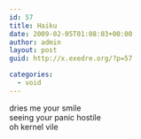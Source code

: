 ```yaml
---
id: 57
title: Haiku
date: 2009-02-05T01:08:03+00:00
author: admin
layout: post
guid: http://x.exedre.org/?p=57

categories:
  - void
---
```

<span class="status_text">dries me your smile<br /> seeing your panic hostile<br /> oh kernel vile</span>
